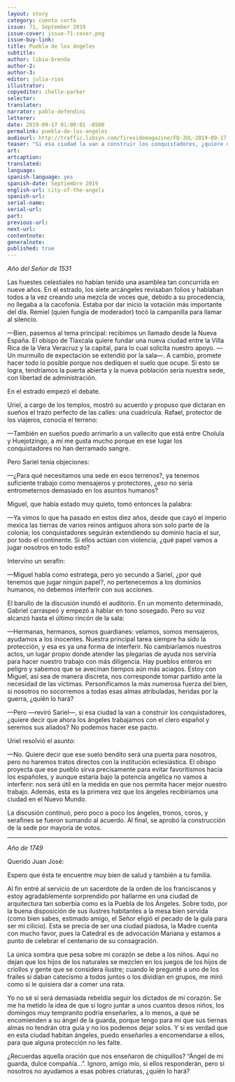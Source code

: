 ```yaml
---
layout: story
category: cuento corto
issue: 71, September 2019
issue-cover: issue-71-cover.png
issue-buy-link:
title: Puebla de los ángeles
subtitle:
author: libia-brenda
author-2:
author-3:
editor: julia-rios
illustrator:
copyeditor: chelle-parker
selector:
translator:
narrator: pablo-defendini
letterer:
date: 2019-09-17 01:00:01 -0500
permalink: puebla-de-los-angeles
audiourl: http://traffic.libsyn.com/firesidemagazine/FQ-JUL-2019-09-17-Puebla_de_los_angeles.mp3
teaser: "Si esa ciudad la van a construir los conquistadores, ¿quiere decir que ahora los ángeles trabajarán con el clero español y serán sus aliados?"
art:
artcaption:
translated:
language:
spanish-language: yes
spanish-date: Septiembre 2019
english-url: city-of-the-angels
spanish-url:
serial-name:
serial-url:
part:
previous-url:
next-url:
contentnote:
generalnote:
published: true
---
```


_Año del Señor de 1531_

Las huestes celestiales no habían tenido una asamblea tan concurrida en nueve años. En el estrado, los siete arcángeles revisaban folios y hablaban todos a la vez creando una mezcla de voces que, debido a su procedencia, no llegaba a la cacofonía. Estaba por dar inicio la votación más importante del día. Remiel (quien fungía de moderador) tocó la campanilla para llamar al silencio.

—Bien, pasemos al tema principal: recibimos un llamado desde la Nueva España. El obispo de Tlaxcala quiere fundar una nueva ciudad entre la Villa Rica de la Vera Veracruz y la capital, para lo cual solicita nuestro apoyo. —Un murmullo de expectación se extendió por la sala—. A cambio, promete hacer todo lo posible porque nos dediquen el suelo que ocupe. Si esto se logra, tendríamos la puerta abierta y la nueva población sería nuestra sede, con libertad de administración.

En el estrado empezó el debate.

Uriel, a cargo de los templos, mostró su acuerdo y propuso que dictaran en sueños el trazo perfecto de las calles: una cuadrícula. Rafael, protector de los viajeros, conocía el terreno:

—También en sueños puedo arrimarlo a un vallecito que está entre Cholula y Huejotzingo, a mí me gusta mucho porque en ese lugar los conquistadores no han derramado sangre.

Pero Sariel tenía objeciones:

—¿Para qué necesitamos una sede en esos terrenos?, ya tenemos suficiente trabajo como mensajeros y protectores, ¿eso no sería entrometernos demasiado en los asuntos humanos?

Miguel, que había estado muy quieto, tomó entonces la palabra:

—Ya vimos lo que ha pasado en estos diez años, desde que cayó el imperio mexica las tierras de varios reinos antiguos ahora son solo parte de la colonia; los conquistadores seguirán extendiendo su dominio hacia el sur, por todo el continente. Si ellos actúan con violencia, ¿qué papel vamos a jugar nosotros en todo esto?

Intervino un serafín:

—Miguel habla como estratega, pero yo secundo a Sariel, ¿por qué tenemos que jugar ningún papel?, no pertenecemos a los dominios humanos, no debemos interferir con sus acciones.

El barullo de la discusión inundó el auditorio. En un momento determinado, Gabriel carraspeó y empezó a hablar en tono sosegado. Pero su voz alcanzó hasta el último rincón de la sala:

—Hermanas, hermanos, somos guardianes: velamos, somos mensajeros, ayudamos a los inocentes. Nuestra principal tarea siempre ha sido la protección, y esa es ya una forma de interferir. No cambiaríamos nuestros actos, un lugar propio donde atender las plegarias de ayuda nos serviría para hacer nuestro trabajo con más diligencia. Hay pueblos enteros en peligro y sabemos que se avecinan tiempos aún más aciagos. Estoy con Miguel, así sea de manera discreta, nos corresponde tomar partido ante la necesidad de las víctimas. Personificamos la más numerosa fuerza del bien, si nosotros no socorremos a todas esas almas atribuladas, heridas por la guerra, ¿quién lo hará?

—Pero —reviró Sariel—, si esa ciudad la van a construir los conquistadores, ¿quiere decir que ahora los ángeles trabajamos con el clero español y seremos sus aliados? No podemos hacer ese pacto.

Uriel resolvió el asunto:

—No. Quiere decir que ese suelo bendito será una puerta para nosotros, pero no haremos tratos directos con la institución eclesiástica. El obispo proyecta que ese pueblo sirva precisamente para evitar favoritismos hacia los españoles, y aunque estaría bajo la potencia angélica no vamos a interferir: nos será útil en la medida en que nos permita hacer mejor nuestro trabajo. Además, esta es la primera vez que los ángeles recibiríamos una ciudad en el Nuevo Mundo.

La discusión continuó, pero poco a poco los ángeles, tronos, coros, y serafines se fueron sumando al acuerdo. Al final, se aprobó la construcción de la sede por mayoría de votos.

----

_Año de 1749_

Querido Juan José:

Espero que ésta te encuentre muy bien de salud y también a tu familia.

Al fin entré al servicio de un sacerdote de la orden de los franciscanos y estoy agradablemente sorprendido por hallarme en una ciudad de arquitectura tan soberbia como es la Puebla de los Ángeles. Sobre todo, por la buena disposición de sus ilustres habitantes a la mesa bien servida (como bien sabes, estimado amigo, el Señor eligió el pecado de la gula para ser mi cilicio). Esta se precia de ser una ciudad piadosa, la Madre cuenta con mucho favor, pues la Catedral es de advocación Mariana y estamos a punto de celebrar el centenario de su consagración.

La única sombra que pesa sobre mi corazón se debe a los niños. Aquí no dejan que los hijos de los naturales se mezclen en los juegos de los hijos de criollos y gente que se considera ilustre; cuando le pregunté a uno de los frailes si daban catecismo a todos juntos o los dividían en grupos, me miró como si le quisiera dar a comer una rata.

Yo no sé si será demasiada rebeldía seguir los dictados de mi corazón. Se me ha metido la idea de que si logro juntar a unos cuantos desos niños, los domingos muy tempranito podría enseñarles, a lo menos, a que se encomienden a su ángel de la guarda, porque tengo para mí que sus tiernas almas no tendrán otra guía y no los podemos dejar solos. Y si es verdad que en esta ciudad habitan ángeles, puedo enseñarles a encomendarse a ellos, para que alguna protección no les falte.

¿Recuerdas aquella oración que nos enseñaron de chiquillos? “Ángel de mi guarda, dulce compañía...”. Ignoro, amigo mío, si ellos responderán, pero si nosotros no ayudamos a esas pobres criaturas, ¿quién lo hará?
